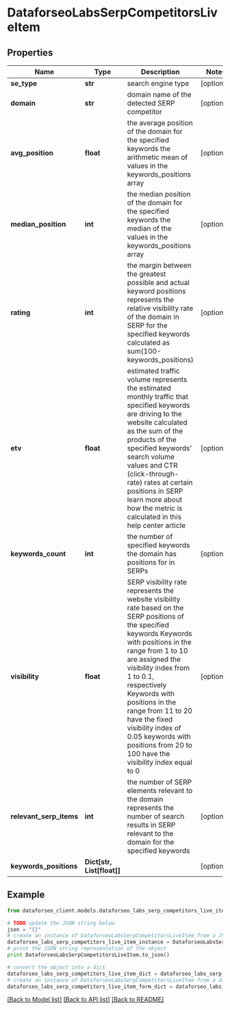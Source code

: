 # DataforseoLabsSerpCompetitorsLiveItem


## Properties

Name | Type | Description | Notes
------------ | ------------- | ------------- | -------------
**se_type** | **str** | search engine type | [optional] 
**domain** | **str** | domain name of the detected SERP competitor | [optional] 
**avg_position** | **float** | the average position of the domain for the specified keywords the arithmetic mean of values in the keywords_positions array | [optional] 
**median_position** | **int** | the median position of the domain for the specified keywords the median of the values in the keywords_positions array | [optional] 
**rating** | **int** | the margin between the greatest possible and actual keyword positions represents the relative visibility rate of the domain in SERP for the specified keywords calculated as sum(100-keywords_positions) | [optional] 
**etv** | **float** | estimated traffic volume represents the estimated monthly traffic that specified keywords are driving to the website calculated as the sum of the products of the specified keywords’ search volume values and CTR (click-through-rate) rates at certain positions in SERP learn more about how the metric is calculated in this help center article | [optional] 
**keywords_count** | **int** | the number of specified keywords the domain has positions for in SERPs | [optional] 
**visibility** | **float** | SERP visibility rate represents the website visibility rate based on the SERP positions of the specified keywords Keywords with positions in the range from 1 to 10 are assigned the visibility index from 1 to 0.1, respectively Keywords with positions in the range from 11 to 20 have the fixed visibility index of 0.05 keywords with positions from 20 to 100 have the visibility index equal to 0 | [optional] 
**relevant_serp_items** | **int** | the number of SERP elements relevant to the domain represents the number of search results in SERP relevant to the domain for the specified keywords | [optional] 
**keywords_positions** | **Dict[str, List[float]]** |  | [optional] 

## Example

```python
from dataforseo_client.models.dataforseo_labs_serp_competitors_live_item import DataforseoLabsSerpCompetitorsLiveItem

# TODO update the JSON string below
json = "{}"
# create an instance of DataforseoLabsSerpCompetitorsLiveItem from a JSON string
dataforseo_labs_serp_competitors_live_item_instance = DataforseoLabsSerpCompetitorsLiveItem.from_json(json)
# print the JSON string representation of the object
print DataforseoLabsSerpCompetitorsLiveItem.to_json()

# convert the object into a dict
dataforseo_labs_serp_competitors_live_item_dict = dataforseo_labs_serp_competitors_live_item_instance.to_dict()
# create an instance of DataforseoLabsSerpCompetitorsLiveItem from a dict
dataforseo_labs_serp_competitors_live_item_form_dict = dataforseo_labs_serp_competitors_live_item.from_dict(dataforseo_labs_serp_competitors_live_item_dict)
```
[[Back to Model list]](../README.md#documentation-for-models) [[Back to API list]](../README.md#documentation-for-api-endpoints) [[Back to README]](../README.md)


